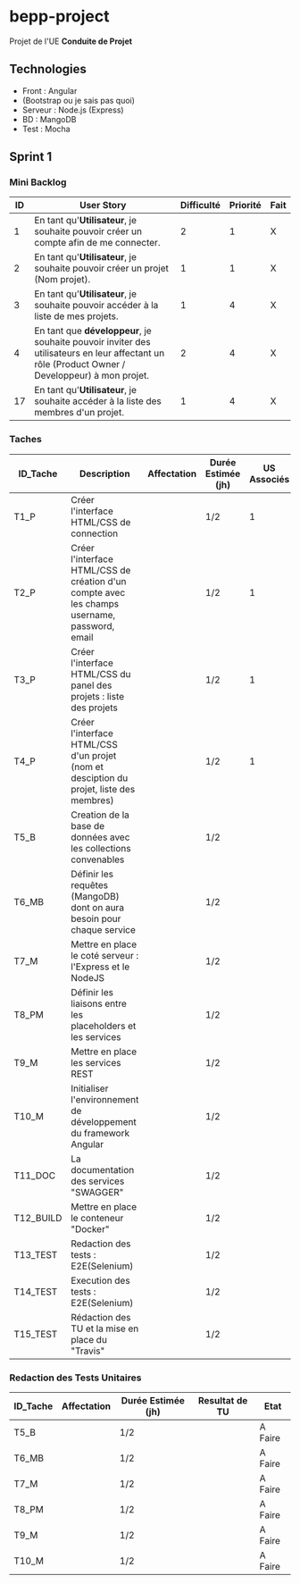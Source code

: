 # bepp-project

Projet de l'UE **Conduite de Projet**

## Technologies

 * Front : Angular
 * (Bootstrap ou je sais pas quoi)
 * Serveur : Node.js (Express)
 * BD : MangoDB
 * Test : Mocha

## Sprint 1

### Mini Backlog

| ID | User Story | Difficulté | Priorité | Fait |
| --- | --- | --- | --- | --- |
| 1 | En tant qu'**Utilisateur**, je souhaite pouvoir créer un compte afin de me connecter.| 2 | 1 | X 
| 2 | En tant qu'**Utilisateur**, je souhaite pouvoir créer un projet (Nom projet). | 1 | 1 | X 
| 3 | En tant qu'**Utilisateur**, je souhaite pouvoir accéder à la liste de mes projets.| 1 | 4 | X 
| 4 | En tant que **développeur**, je souhaite pouvoir inviter des utilisateurs en leur affectant un rôle (Product Owner / Developpeur) à mon projet.| 2 | 4 | X
| 17 | En tant qu'**Utilisateur**, je souhaite accéder à la liste des membres d'un projet.| 1 | 4 | X


### Taches

| ID_Tache | Description | Affectation | Durée Estimée (jh) | US Associés | Etat |
| --- | --- | --- | --- | --- | --- |
| T1_P | Créer l'interface HTML/CSS de connection |  | 1/2 | 1 | A Faire 
| T2_P | Créer l'interface HTML/CSS de création d'un compte avec les champs username, password, email |  | 1/2 | 1 | A Faire 
| T3_P | Créer l'interface HTML/CSS du panel des projets : liste des projets |  | 1/2 | 1 | A Faire 
| T4_P | Créer l'interface HTML/CSS d'un projet (nom et desciption du projet, liste des membres) |  | 1/2 | 1 | A Faire 
| T5_B | Creation de la base de données avec les collections convenables |  | 1/2 | | A Faire 
| T6_MB | Définir les requêtes (MangoDB) dont on aura besoin pour chaque service |  | 1/2 | | A Faire 
| T7_M | Mettre en place le coté serveur : l'Express et le NodeJS |  | 1/2 | | A Faire 
| T8_PM | Définir les liaisons entre les placeholders et les services |  | 1/2 | | A Faire
| T9_M | Mettre en place les services REST |  | 1/2 | | A Faire 
| T10_M | Initialiser l'environnement de développement du framework Angular |  | 1/2 | | A Faire 
| T11_DOC | La documentation des services "SWAGGER" |  | 1/2 | | A Faire 
| T12_BUILD | Mettre en place le conteneur "Docker" |  | 1/2 | | A Faire 
| T13_TEST | Redaction des tests : E2E(Selenium) |  | 1/2 | | A Faire 
| T14_TEST | Execution des tests : E2E(Selenium) |  | 1/2 | | A Faire 
| T15_TEST | Rédaction des TU et la mise en place du "Travis" |  | 1/2 | | A Faire 



### Redaction des Tests Unitaires

| ID_Tache | Affectation | Durée Estimée (jh) | Resultat de TU | Etat | 
| --- | --- | --- | --- | --- |
| T5_B   |  | 1/2 | | A Faire 
| T6_MB  |  | 1/2 | | A Faire 
| T7_M   |  | 1/2 | | A Faire 
| T8_PM  |  | 1/2 | | A Faire
| T9_M   |  | 1/2 | | A Faire 
| T10_M  |  | 1/2 | | A Faire 


